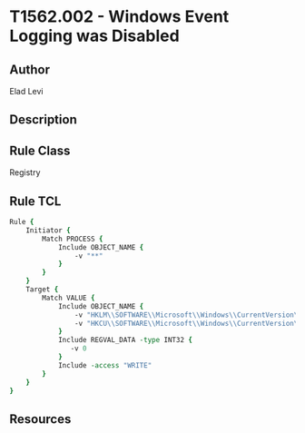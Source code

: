 # T1562.002 - Windows Event Logging was Disabled

## Author
Elad Levi

## Description

## Rule Class
Registry

## Rule TCL
```tcl
Rule {
	Initiator {
		Match PROCESS {
			Include OBJECT_NAME {
				-v "**"
			}
		}
    }
	Target {
		Match VALUE {
			Include OBJECT_NAME { 					
				-v "HKLM\\SOFTWARE\\Microsoft\\Windows\\CurrentVersion\\WINEVT\\Channels\\*\\Enabled"
				-v "HKCU\\SOFTWARE\\Microsoft\\Windows\\CurrentVersion\\WINEVT\\Channels\\*\\Enabled"
			}
			Include REGVAL_DATA -type INT32 {
               -v 0
            }
			Include -access "WRITE"
		}
	}
}
```

## Resources